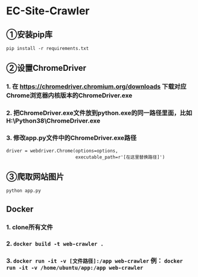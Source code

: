 # EC-Site-Crawler

## ①安装pip库

```
pip install -r requirements.txt
```

## ②设置ChromeDriver

### 1. 在 https://chromedriver.chromium.org/downloads 下载对应Chrome浏览器内核版本的ChromeDriver.exe
### 2. 把ChromeDriver.exe文件放到python.exe的同一路径里面，比如 H:\Python38\ChromeDriver.exe
### 3. 修改app.py文件中的ChromeDriver.exe路径

```
driver = webdriver.Chrome(options=options,
                          executable_path=r'[在这里替换路径]')
```

## ③爬取网站图片

```
python app.py
```

## Docker

### 1. clone所有文件
### 2. `docker build -t web-crawler .`
### 3. `docker run -it -v [文件路径]:/app web-crawler`  例：  `docker run -it -v /home/ubuntu/app:/app web-crawler`
